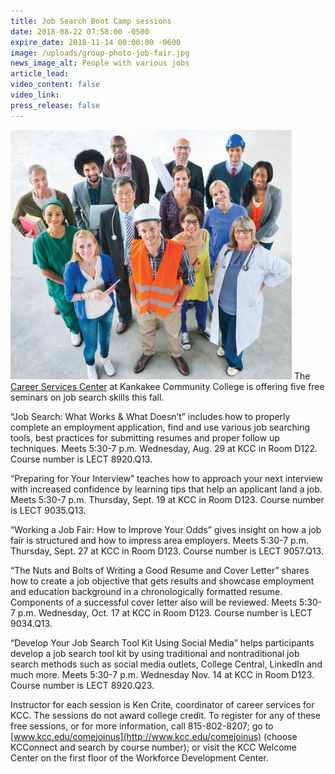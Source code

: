 ```yaml
---
title: Job Search Boot Camp sessions
date: 2018-08-22 07:58:00 -0500
expire_date: 2018-11-14 00:00:00 -0600
image: /uploads/group-photo-job-fair.jpg
news_image_alt: People with various jobs
article_lead:
video_content: false
video_link:
press_release: false
---
```


![](/uploads/group-photo-job-fair.jpg)&nbsp;The [Career Services Center](http://www.kcc.edu/coned/careerservices/Pages/jobfairs.aspx) at Kankakee Community College is offering five free seminars on job search skills this fall.

“Job Search: What Works & What Doesn’t” includes how to properly complete an employment application, find and use various job searching tools, best practices for submitting resumes and proper follow up techniques. Meets 5:30-7 p.m. Wednesday, Aug. 29 at KCC in Room D122. Course number is LECT 8920.Q13.

“Preparing for Your Interview” teaches how to approach your next interview with increased confidence by learning tips that help an applicant land a job. Meets 5:30-7 p.m. Thursday, Sept. 19 at KCC in Room D123. Course number is LECT 9035.Q13.

“Working a Job Fair: How to Improve Your Odds” gives insight on how a job fair is structured and how to impress area employers. Meets 5:30-7 p.m. Thursday, Sept. 27 at KCC in Room D123. Course number is LECT 9057.Q13.

“The Nuts and Bolts of Writing a Good Resume and Cover Letter” shares how to create a job objective that gets results and showcase employment and education background in a chronologically formatted resume. Components of a successful cover letter also will be reviewed. Meets 5:30-7 p.m. Wednesday, Oct. 17 at KCC in Room D123. Course number is LECT 9034.Q13.

“Develop Your Job Search Tool Kit Using Social Media” helps participants develop a job search tool kit by using traditional and nontraditional job search methods such as social media outlets, College Central, LinkedIn and much more. Meets 5:30-7 p.m. Wednesday Nov. 14 at KCC in Room D123. Course number is LECT 8920.Q23.

Instructor for each session is Ken Crite, coordinator of career services for KCC. The sessions do not award college credit. To register for any of these free sessions, or for more information, call 815-802-8207; go to [www.kcc.edu/comejoinus](http://www.kcc.edu/comejoinus) (choose KCConnect and search by course number); or visit the KCC Welcome Center on the first floor of the Workforce Development Center.